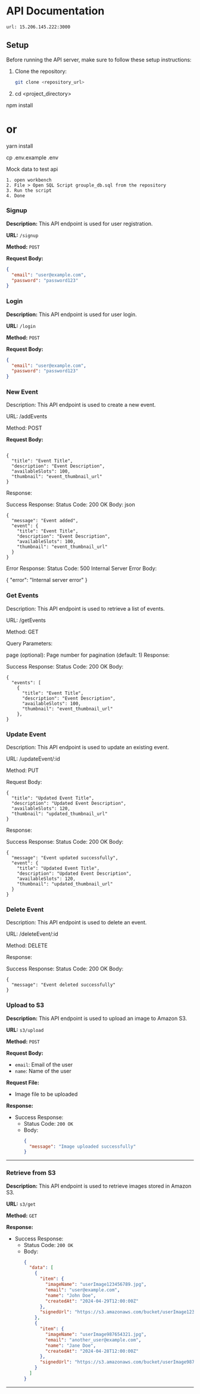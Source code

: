 # API Documentation
```url: 15.206.145.222:3000```
## Setup

Before running the API server, make sure to follow these setup instructions:

1. Clone the repository:
   ```bash
   git clone <repository_url>
2. cd <project_directory>

npm install
# or
yarn install

cp .env.example .env

Mock data to test api
```
1. open workbench
2. File > Open SQL Script grouple_db.sql from the repository
3. Run the script
4. Done
```

### Signup

**Description:** This API endpoint is used for user registration.

**URL:** `/signup`

**Method:** `POST`

**Request Body:**
```json
{
  "email": "user@example.com",
  "password": "password123"
}
```
### Login

**Description:** This API endpoint is used for user login.

**URL:** `/login`

**Method:** `POST`

**Request Body:**
```json
{
  "email": "user@example.com",
  "password": "password123"
}
```


### New Event
Description: This API endpoint is used to create a new event.

URL: /addEvents

Method: POST

**Request Body:**

```

{
  "title": "Event Title",
  "description": "Event Description",
  "availableSlots": 100,
  "thumbnail": "event_thumbnail_url"
}
```
Response:

Success Response:
Status Code: 200 OK
Body:
json
```
{
  "message": "Event added",
  "event": {
    "title": "Event Title",
    "description": "Event Description",
    "availableSlots": 100,
    "thumbnail": "event_thumbnail_url"
  }
}
```
Error Response:
Status Code: 500 Internal Server Error
Body:

{
  "error": "Internal server error"
}
### Get Events
Description: This API endpoint is used to retrieve a list of events.

URL: /getEvents

Method: GET

Query Parameters:

page (optional): Page number for pagination (default: 1)
Response:

Success Response:
Status Code: 200 OK
Body:
```
{
  "events": [
    {
      "title": "Event Title",
      "description": "Event Description",
      "availableSlots": 100,
      "thumbnail": "event_thumbnail_url"
    },
}
```

### Update Event
Description: This API endpoint is used to update an existing event.

URL: /updateEvent/:id

Method: PUT

Request Body:
```
{
  "title": "Updated Event Title",
  "description": "Updated Event Description",
  "availableSlots": 120,
  "thumbnail": "updated_thumbnail_url"
}

```
Response:

Success Response:
Status Code: 200 OK
Body:
```
{
  "message": "Event updated successfully",
  "event": {
    "title": "Updated Event Title",
    "description": "Updated Event Description",
    "availableSlots": 120,
    "thumbnail": "updated_thumbnail_url"
  }
}
```
### Delete Event
Description: This API endpoint is used to delete an event.

URL: /deleteEvent/:id

Method: DELETE

Response:

Success Response:
Status Code: 200 OK
Body:
```
{
  "message": "Event deleted successfully"
}
```

### Upload to S3

**Description:** This API endpoint is used to upload an image to Amazon S3.

**URL:** `s3/upload`

**Method:** `POST`

**Request Body:**
- `email`: Email of the user
- `name`: Name of the user

**Request File:**
- Image file to be uploaded

**Response:**
- Success Response:
  - Status Code: `200 OK`
  - Body:
    ```json
    {
      "message": "Image uploaded successfully"
    }
    ```

---

### Retrieve from S3

**Description:** This API endpoint is used to retrieve images stored in Amazon S3.

**URL:** `s3/get`

**Method:** `GET`

**Response:**
- Success Response:
  - Status Code: `200 OK`
  - Body:
    ```json
    {
      "data": [
        {
          "item": {
            "imageName": "userImage123456789.jpg",
            "email": "user@example.com",
            "name": "John Doe",
            "createdAt": "2024-04-29T12:00:00Z"
          },
          "signedUrl": "https://s3.amazonaws.com/bucket/userImage123456789.jpg"
        },
        {
          "item": {
            "imageName": "userImage987654321.jpg",
            "email": "another_user@example.com",
            "name": "Jane Doe",
            "createdAt": "2024-04-28T12:00:00Z"
          },
          "signedUrl": "https://s3.amazonaws.com/bucket/userImage987654321.jpg"
        }
      ]
    }
    ```

---


